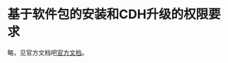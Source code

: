 基于软件包的安装和CDH升级的权限要求
=================================================================================
略，见官方文档吧[官方文档](https://www.cloudera.com/documentation/enterprise/latest/topics/cm_ig_permissions.html)。 
